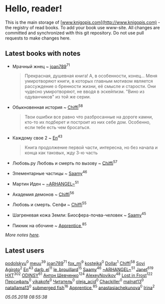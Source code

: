 # Hello, reader!
This is the main storage of [www.knigopis.com](http://www.knigopis.com) - the registry of read books.
To add your book use www-site. All changes are committed and synchronized with this git repository.
Do not use pull requests to make changes here.


## Latest books with notes
* Мрачный жнец ~ [joan789](users/240/2401650-vkontakte)<sup>71</sup>
    > Прекрасная, душевная книга! А, в особенности, конец...
    > Меня умиротворяют книги, в которых главным мотивом является рассуждение о бренности жизни, её смысле и старости. Они чудесно умиротворяют, не вводя в эскейпизм. "Вино из одуванчиков" из той же серии.

* Обыкновенная история ~ [Chiffi](users/105/105831994080785626680-google)<sup>58</sup>
    > Твои ошибки все равно что разбросанные на дороге камни, кто-то их подберет и построит из  них себе дом. Особенно,  если тебе есть чем бросаться.

* Каждому свое 2 ~ [En](users/333/333646551-vkontakte)<sup>43</sup>
    > Книга продолжение первой части, интересна, но без начала и конца как таковых, жду 3-ю часть

* Любовь.ру Любовь и смерть по вызову ~ [Chiffi](users/105/105831994080785626680-google)<sup>57</sup>

* Элементарные частицы ~ [Saamy](users/115/115226508-vkontakte)<sup>46</sup>

* Мартин Иден ~ [~ARHANGEL~](users/642/64251996-vkontakte)<sup>51</sup>

* Академия демонов ~ [Chiffi](users/105/105831994080785626680-google)<sup>56</sup>

* Любовь и смерть. Селфи ~ [Chiffi](users/105/105831994080785626680-google)<sup>55</sup>

* Шагреневая кожа Земли: Биосфера-почва-человек ~ [Saamy](users/115/115226508-vkontakte)<sup>45</sup>

* Пикник на обочине ~ [Apprentice ](users/528/52821952-vkontakte)<sup>85</sup>


_More notes [here](latest_books_with_notes.md)._


## Latest users
[podolskyu](users/879/87930352-vkontakte)<sup>0</sup> 
[meuu](users/381/381417697-yandex)<sup>39</sup> 
[joan789](users/240/2401650-vkontakte)<sup>71</sup> 
[fox_mi](users/220/220022778-vkontakte)<sup>9</sup> 
[kostejka](users/100/100657101292352599884-google)<sup>0</sup> 
[Dollar](users/106/106688086955995692323-google)<sup>1</sup> 
[Chiffi](users/105/105831994080785626680-google)<sup>58</sup> 
[Sovi Agiroto](users/954/954468854711765-facebook)<sup>2</sup> 
[En](users/333/333646551-vkontakte)<sup>43</sup> 
[darb_el](users/184/184135339-vkontakte)<sup>11</sup> 
[le_brouillard](users/133/13330781-vkontakte)<sup>15</sup> 
[Saamy](users/115/115226508-vkontakte)<sup>46</sup> 
[~ARHANGEL~](users/642/64251996-vkontakte)<sup>51</sup> 
[Janet](users/108/108113656204404967440-google)<sup>619</sup> 
[HXT](users/100/100002563462782-facebook)<sup>302</sup> 
[ODINSY](users/100/100978570902186865324-google)<sup>61</sup> 
[Антон Шевченко](users/339/339786161-vkontakte)<sup>124</sup> 
[AlexeyNovikov](users/170/170278332-vkontakte)<sup>48</sup> 
[Lost in Frost](users/103/103293621948650602575-google)<sup>122</sup> 
[Персифаль](users/107/107737634378855600034-google)<sup>0</sup> 
[vikakofe](users/103/103768944046575496185-google)<sup>0</sup> 
[Читатель](users/237/237477700-vkontakte)<sup>0</sup> 
[oleja_acid](users/214/214195420-vkontakte)<sup>0</sup> 
[Chackiller](users/115/115804413412486285663-google)<sup>0</sup> 
[malnat13](users/353/35389775-yandex)<sup>0</sup> 
[natallama13](users/197/197338727-yandex)<sup>0</sup> 
[submerged fish](users/471/471364154-yandex)<sup>16</sup> 
[Apprentice ](users/528/52821952-vkontakte)<sup>85</sup> 
[anastasiachekunova](users/353/35337055-vkontakte)<sup>0</sup> 
[Irina](users/356/356696223-vkontakte)<sup>2</sup> 


_05.05.2018 08:55:38_
